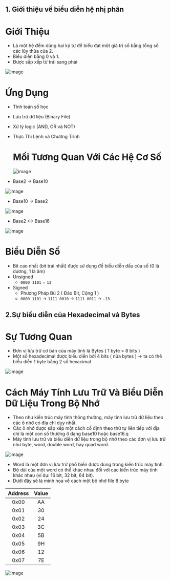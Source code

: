 ## 1. Giới thiệu về biểu diễn hệ nhị phân 
  # Giới Thiệu
- Là một hệ đếm dùng hai ký tự để biểu đạt một giá trị số bằng tổng số các lũy thừa của 2.
- Biểu diễn bằng 0 và 1.
- Được sắp xếp từ trái sang phải

![image](https://github.com/TooBunReal/training-w1/assets/89735990/f6bbaf95-d849-441b-9f72-0edec8f65398)

  # Ứng Dụng
- Tính toán số học
- Lưu trữ dữ liệu (Binary File)
- Xử lý logic (AND, OR và NOT)
- Thực Thi Lệnh và Chương Trình
  # Mối Tương Quan Với Các Hệ Cơ Số 
  
  ![image](https://github.com/TooBunReal/training-w1/assets/89735990/de1e6426-aa28-4af4-a912-600d4691517b)

  
- Base2 -> Base10 

![image](https://github.com/TooBunReal/training-w1/assets/89735990/3ad9805c-4b78-4d53-9f11-be34ef330fef)


- Base10 -> Base2 

![image](https://github.com/TooBunReal/training-w1/assets/89735990/9c5ecd4c-0142-4090-a7b9-c9f8230b88f8)

- Base2 <-> Base16

![image](https://github.com/TooBunReal/training-w1/assets/89735990/8f5ce20d-c419-46d1-95d9-194f18e1c320)


  # Biểu Diễn Số
- Bit cao nhất (bit trái nhất) được sử dụng để biểu diễn dấu của số (0 là dương, 1 là âm)
- Unsigned
  + ``0000 1101`` = ``13``
- Signed  
  + Phương Pháp Bù 2 ( Đảo Bit, Cộng 1 )
  + ```0000 1101``` -> ```1111 0010``` -> ```1111 0011``` -> ```-13```
## 2.Sự biểu diễn của Hexadecimal và Bytes
  # Sự Tương Quan
- Đơn vị lưu trữ cơ bản của máy tính là Bytes ( 1 byte = 8 bits )
- Một số hexadecimal được biểu diễn bởi 4 bits ( nữa bytes )
-> ta có thể biểu diễn 1 byte bằng 2 số hexacimal

![image](https://github.com/TooBunReal/training-w1/assets/89735990/7df5b8b2-d1fe-4d71-83c0-26d20ac145eb)


  # Cách Máy Tính Lưu Trữ Và Biểu Diễn Dữ Liệu Trong Bộ Nhớ
- Theo như kiến trúc máy tính thông thường, máy tính lưu trữ dữ liệu theo các ô nhớ có địa chỉ duy nhất.
- Các ô nhớ được sắp xếp một cách cố định theo thứ tự liên tiếp với địa chỉ là một con số thường ở dạng base10 hoặc base16.q
- Máy tính lưu trữ và biểu diễn dữ liệu trong bộ nhớ theo các đơn vị lưu trữ như byte, word, double word, hay quad word.

![image](https://github.com/TooBunReal/training-w1/assets/89735990/d47433fe-0223-48c2-832f-4b1c32c88bf9)


- Word là một đơn vị lưu trữ phổ biến được dùng trong kiến trúc máy tính.
- Độ dài của một word có thể khác nhau đối với các kiến trúc máy tính khác nhau (ví dụ: 16 bit, 32 bit, 64 bit).
- Dưới đây sẽ là minh họa về cách một bộ nhớ file 8 byte


| Address | Value |
| :---:   | :---: |
| 0x00    | AA   | 
| 0x01    | 30   | 
| 0x02    | 24   | 
| 0x03    | 3C   | 
| 0x04    | 5B   | 
| 0x05    | 9H   | 
| 0x06    | 12   | 
| 0x07    | 7E   | 

![image](https://github.com/TooBunReal/training-w1/assets/89735990/9664f340-796e-494f-a1e1-c28469c348fe)






